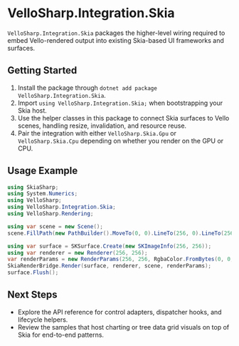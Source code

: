 # VelloSharp.Integration.Skia

`VelloSharp.Integration.Skia` packages the higher-level wiring required to embed Vello-rendered output into existing Skia-based UI frameworks and surfaces.

## Getting Started

1. Install the package through `dotnet add package VelloSharp.Integration.Skia`.
2. Import `using VelloSharp.Integration.Skia;` when bootstrapping your Skia host.
3. Use the helper classes in this package to connect Skia surfaces to Vello scenes, handling resize, invalidation, and resource reuse.
4. Pair the integration with either `VelloSharp.Skia.Gpu` or `VelloSharp.Skia.Cpu` depending on whether you render on the GPU or CPU.

## Usage Example

```csharp
using SkiaSharp;
using System.Numerics;
using VelloSharp;
using VelloSharp.Integration.Skia;
using VelloSharp.Rendering;

using var scene = new Scene();
scene.FillPath(new PathBuilder().MoveTo(0, 0).LineTo(256, 0).LineTo(256, 256).Close(), FillRule.NonZero, Matrix3x2.Identity, RgbaColor.Crimson);

using var surface = SKSurface.Create(new SKImageInfo(256, 256));
using var renderer = new Renderer(256, 256);
var renderParams = new RenderParams(256, 256, RgbaColor.FromBytes(0, 0, 0, 255));
SkiaRenderBridge.Render(surface, renderer, scene, renderParams);
surface.Flush();
```

## Next Steps

- Explore the API reference for control adapters, dispatcher hooks, and lifecycle helpers.
- Review the samples that host charting or tree data grid visuals on top of Skia for end-to-end patterns.

